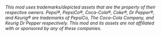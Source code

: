 


<h6>This mod uses trademarks/depicted assets that are the property of their respective owners. Pepsi®, PepsiCo®, Coca-Cola®, Coke®, Dr Pepper®, and Keurig® are trademarks of PepsiCo, The Coca-Cola Company, and Keurig Dr Pepper respectively. This mod and its assets are not affiliated with or sponsored by any of these companies.</h6>
